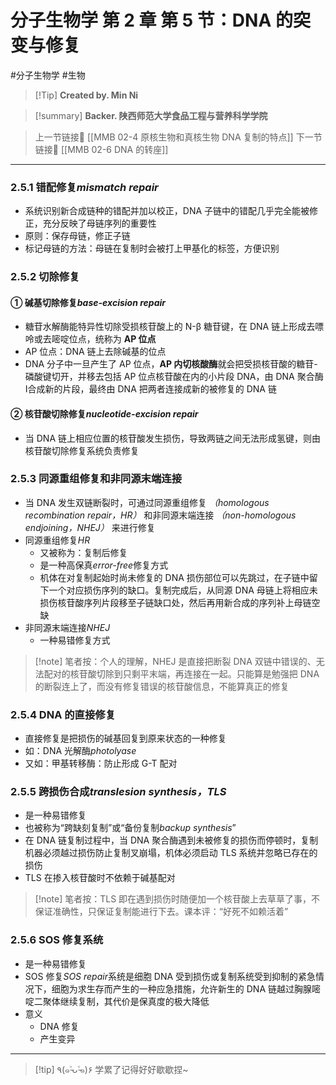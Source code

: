 # 分子生物学 第 2 章 第 5 节：DNA 的突变与修复
#分子生物学 #生物 


> [!Tip] **Created by. Min Ni**

> [!summary] **Backer. 陕西师范大学食品工程与营养科学学院**

> 上一节链接🔗 [[MMB 02-4 原核生物和真核生物 DNA 复制的特点]]
> 下一节链接🔗 [[MMB 02-6 DNA 的转座]]

---
### 2.5.1 错配修复*mismatch repair*
- 系统识别新合成链种的错配并加以校正，DNA 子链中的错配几乎完全能被修正，充分反映了母链序列的重要性
- 原则：保存母链，修正子链
- 标记母链的方法：母链在复制时会被打上甲基化的标签，方便识别
### 2.5.2 切除修复
#### ① 碱基切除修复*base-excision repair*
- 糖苷水解酶能特异性切除受损核苷酸上的 N-β 糖苷键，在 DNA 链上形成去嘌呤或去嘧啶位点，统称为 **AP 位点**
- AP 位点：DNA 链上去除碱基的位点
- DNA 分子中一旦产生了 AP 位点，**AP 内切核酸酶**就会把受损核苷酸的糖苷-磷酸键切开，并移去包括 AP 位点核苷酸在内的小片段 DNA，由 DNA 聚合酶Ⅰ合成新的片段，最终由 DNA 把两者连接成新的被修复的 DNA 链
#### ② 核苷酸切除修复*nucleotide-excision repair*
- 当 DNA 链上相应位置的核苷酸发生损伤，导致两链之间无法形成氢键，则由核苷酸切除修复系统负责修复
### 2.5.3 同源重组修复和非同源末端连接
- 当 DNA 发生双链断裂时，可通过同源重组修复 *（homologous recombination repair，HR）* 和非同源末端连接 *（non-homologous endjoining，NHEJ）* 来进行修复
- 同源重组修复*HR*
	- 又被称为：复制后修复
	- 是一种高保真*error-free*修复方式
	- 机体在对复制起始时尚未修复的 DNA 损伤部位可以先跳过，在子链中留下一个对应损伤序列的缺口。复制完成后，从同源 DNA 母链上将相应未损伤核苷酸序列片段移至子链缺口处，然后再用新合成的序列补上母链空缺
- 非同源末端连接*NHEJ*
	- 一种易错修复方式

> [!note] 笔者按：个人的理解，NHEJ 是直接把断裂 DNA 双链中错误的、无法配对的核苷酸切除到只剩平末端，再连接在一起。只能算是勉强把 DNA 的断裂连上了，而没有修复错误的核苷酸信息，不能算真正的修复

### 2.5.4 DNA 的直接修复
- 直接修复是把损伤的碱基回复到原来状态的一种修复
- 如：DNA 光解酶*photolyase*
- 又如：甲基转移酶：防止形成 G-T 配对
### 2.5.5 跨损伤合成*translesion synthesis，TLS*
- 是一种易错修复
- 也被称为“跨缺刻复制”或“备份复制*backup synthesis*”
- 在 DNA 链复制过程中，当 DNA 聚合酶遇到未被修复的损伤而停顿时，复制机器必须越过损伤防止复制叉崩塌，机体必须启动 TLS 系统并忽略已存在的损伤
- TLS 在掺入核苷酸时不依赖于碱基配对

> [!note] 笔者按：TLS 即在遇到损伤时随便加一个核苷酸上去草草了事，不保证准确性，只保证复制能进行下去。课本评：“好死不如赖活着”

### 2.5.6 SOS 修复系统
- 是一种易错修复
- SOS 修复*SOS repair*系统是细胞 DNA 受到损伤或复制系统受到抑制的紧急情况下，细胞为求生存而产生的一种应急措施，允许新生的 DNA 链越过胸腺嘧啶二聚体继续复制，其代价是保真度的极大降低
- 意义
	- DNA 修复
	- 产生变异

---
> [!tip] ٩(๑˃̵ᴗ˂̵๑)۶ 学累了记得好好歇歇捏~
